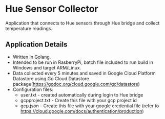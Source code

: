# Hue Sensor Collector
Application that connects to Hue sensors through Hue bridge and collect temperature readings.

## Application Details
- Written in Golang.
- Intended to be run in RasberryPi, batch file included to run build in Windows and target ARM/Linux.
- Data collected every 5 minutes and saved in Google Cloud Platform Datastore using Go Cloud Datastore package(https://godoc.org/cloud.google.com/go/datastore)
- Configuration files:
  - user.txt - created automatically during login to Hue bridge
  - gcpproject.txt - Create this file with your gcp project id
  - gcp.json - Create this file with your google credential file (refer to https://cloud.google.com/docs/authentication/production)
